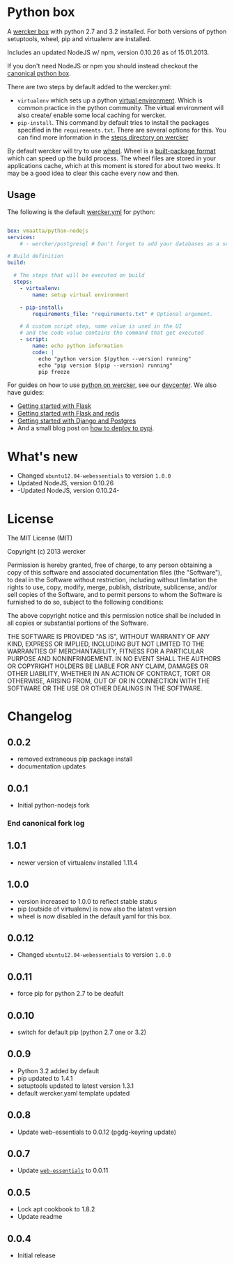 # Python box

A [wercker box](http://devcenter.wercker.com/articles/boxes/) with python 2.7
and 3.2 installed. For both versions of python setuptools, wheel, pip and
virtualenv are installed.

Includes an updated NodeJS w/ npm, version 0.10.26 as of 15.01.2013.

If you don't need NodeJS or npm you should instead checkout the [canonical python box](https://github.com/wercker/box-python.git).

There are two steps by default added to the wercker.yml:

- `virtualenv` which sets up a python
[virtual environment](http://www.virtualenv.org/en/latest/). Which is common
practice in the python community. The virtual environment will also create/
enable some local caching for wercker.
- `pip-install`. This command by default tries to install the packages
specified in the `requirements.txt`. There are several options for this.
You can find more information in the [steps directory on wercker]("/#explore/steps")

By default wercker will try to use
[wheel](http://wheel.readthedocs.org/en/latest/). Wheel is a [built-package
format](http://www.python.org/dev/peps/pep-0427/) which can speed up the build
process. The wheel files are stored in your applications cache, which at this
moment is stored for about two weeks. It may be a good idea to clear this cache
every now and then.


## Usage

The following is the default [wercker.yml](http://devcenter.wercker.com/articles/werckeryml/) for python:

```yaml

box: vmaatta/python-nodejs
services:
    # - wercker/postgresql # Don't forget to add your databases as a service

# Build definition
build:

  # The steps that will be executed on build
  steps:
    - virtualenv:
        name: setup virtual environment

    - pip-install:
        requirements_file: "requirements.txt" # Optional argument.

    # A custom script step, name value is used in the UI
    # and the code value contains the command that get executed
    - script:
        name: echo python information
        code: |
          echo "python version $(python --version) running"
          echo "pip version $(pip --version) running"
          pip freeze
```

For guides on how to use
[python on wercker](http://devcenter.wercker.com/articles/languages/python.html),
see our [devcenter](http://devcenter.wercker.com). We also have guides:

* [Getting started with Flask](http://devcenter.wercker.com/articles/languages/python/flask.html)
* [Getting started with Flask and redis](http://devcenter.wercker.com/articles/languages/python/flaskredis.html)
* [Getting started with Django and Postgres](http://devcenter.wercker.com/articles/languages/python/django-postgres.html)
* And a small blog post on [how to deploy to pypi](http://blog.wercker.com/2013/06/28/Deploying-to-pypi.html).

# What's new

- Changed `ubuntu12.04-webessentials` to version `1.0.0`
- Updated NodeJS, version 0.10.26
- -Updated NodeJS, version 0.10.24-

# License

The MIT License (MIT)

Copyright (c) 2013 wercker

Permission is hereby granted, free of charge, to any person obtaining a copy of
this software and associated documentation files (the "Software"), to deal in
the Software without restriction, including without limitation the rights to
use, copy, modify, merge, publish, distribute, sublicense, and/or sell copies of
the Software, and to permit persons to whom the Software is furnished to do so,
subject to the following conditions:

The above copyright notice and this permission notice shall be included in all
copies or substantial portions of the Software.

THE SOFTWARE IS PROVIDED "AS IS", WITHOUT WARRANTY OF ANY KIND, EXPRESS OR
IMPLIED, INCLUDING BUT NOT LIMITED TO THE WARRANTIES OF MERCHANTABILITY, FITNESS
FOR A PARTICULAR PURPOSE AND NONINFRINGEMENT. IN NO EVENT SHALL THE AUTHORS OR
COPYRIGHT HOLDERS BE LIABLE FOR ANY CLAIM, DAMAGES OR OTHER LIABILITY, WHETHER
IN AN ACTION OF CONTRACT, TORT OR OTHERWISE, ARISING FROM, OUT OF OR IN
CONNECTION WITH THE SOFTWARE OR THE USE OR OTHER DEALINGS IN THE SOFTWARE.

# Changelog

## 0.0.2
- removed extraneous pip package install
- documentation updates

## 0.0.1
- Initial python-nodejs fork

### End canonical fork log
## 1.0.1
- newer version of virtualenv installed 1.11.4

## 1.0.0
- version increased to 1.0.0 to reflect stable status
- pip (outside of virtualenv) is now also the latest version
- wheel is now disabled in the default yaml for this box.

## 0.0.12

- Changed `ubuntu12.04-webessentials` to version `1.0.0`

## 0.0.11

- force pip for python 2.7 to be deafult

## 0.0.10

- switch for default pip (python 2.7 one or 3.2)

## 0.0.9

- Python 3.2 added by default
- pip updated to 1.4.1
- setuptools updated to latest version 1.3.1
- default wercker.yaml template updated

## 0.0.8

- Update web-essentials to 0.0.12 (pgdg-keyring update)

## 0.0.7

- Update [`web-essentials`](https://app.wercker.com/#applications/51ab0c42df8960ba45003fd9/tab/details) to 0.0.11

## 0.0.5

- Lock apt cookbook to 1.8.2
- Update readme

## 0.0.4

- Initial release
